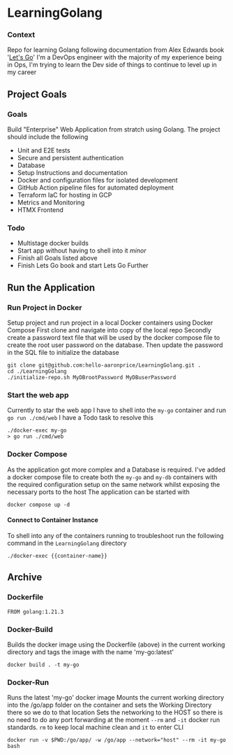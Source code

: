 # LearningGolang

### Context

Repo for learning Golang following documentation from Alex Edwards book '[Let's Go](https://lets-go.alexedwards.net)'
I'm a DevOps engineer with the majority of my experience being in Ops, I'm trying to learn the Dev side of things to continue to level up in my career

## Project Goals

### Goals

Build "Enterprise" Web Application from stratch using Golang. The project should include the following

- Unit and E2E tests
- Secure and persistent authentication
- Database
- Setup Instructions and documentation
- Docker and configuration files for isolated development
- GitHub Action pipeline files for automated deployment
- Terraform IaC for hosting in GCP
- Metrics and Monitoring
- HTMX Frontend

### Todo

- Multistage docker builds
- Start app without having to shell into it *minor*
- Finish all Goals listed above
- Finish Lets Go book and start Lets Go Further

## Run the Application

### Run Project in Docker

Setup project and run project in a local Docker containers using Docker Compose
First clone and navigate into copy of the local repo
Secondly create a password text file that will be used by the docker compose file to create the root user password on the database. Then update the password in the SQL file to initialize the database

```
git clone git@github.com:hello-aaronprice/LearningGolang.git .
cd ./LearningGolang
./initialize-repo.sh MyDBrootPassword MyDBuserPassword
```
### Start the web app

Currently to star the web app I have to shell into the `my-go` container and run `go run ./cmd/web`
I have a Todo task to resolve this

```
./docker-exec my-go
> go run ./cmd/web
```


### Docker Compose

As the application got more complex and a Database is required. I've added a docker compose file to create both the `my-go` and `my-db` containers with the required configuration setup on the same network whilst exposing the necessary ports to the host
The application can be started with 

```
docker compose up -d
```

#### Connect to Container Instance

To shell into any of the containers running to troubleshoot run the following command in the `LearningGolang` directory

```
./docker-exec {{container-name}}
```
## Archive
### Dockerfile

```
FROM golang:1.21.3
```

### Docker-Build

Builds the docker image using the Dockerfile (above) in the current working directory and tags the image with the name 'my-go:latest'

```
docker build . -t my-go
```

### Docker-Run

Runs the latest 'my-go' docker image
Mounts the current working directory into the /go/app folder on the container and sets the Working Directory there so we do to that location
Sets the networking to the HOST so there is no need to do any port forwarding at the moment
`--rm` and `-it` docker run standards. `rm` to keep local machine clean and `it` to enter CLI

```
docker run -v $PWD:/go/app/ -w /go/app --network="host" --rm -it my-go bash
```
